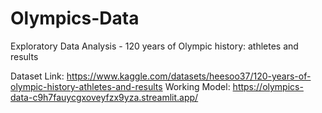 # Olympics-Data
Exploratory Data Analysis - 120 years of Olympic history: athletes and results

Dataset Link: https://www.kaggle.com/datasets/heesoo37/120-years-of-olympic-history-athletes-and-results
Working Model: https://olympics-data-c9h7fauycgxoveyfzx9yza.streamlit.app/
